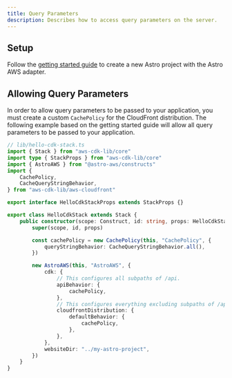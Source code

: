 ```yaml
---
title: Query Parameters
description: Describes how to access query parameters on the server.
---
```


## Setup

Follow the [getting started guide](/guides/01-getting-started) to create a new Astro project with the Astro AWS adapter.

## Allowing Query Parameters

In order to allow query parameters to be passed to your application, you must create a custom `CachePolicy` for the CloudFront distribution. The following example based on the getting started guide will allow all query parameters to be passed to your application.

```ts ins={16-18,21-31}
// lib/hello-cdk-stack.ts
import { Stack } from "aws-cdk-lib/core"
import type { StackProps } from "aws-cdk-lib/core"
import { AstroAWS } from "@astro-aws/constructs"
import {
	CachePolicy,
	CacheQueryStringBehavior,
} from "aws-cdk-lib/aws-cloudfront"

export interface HelloCdkStackProps extends StackProps {}

export class HelloCdkStack extends Stack {
	public constructor(scope: Construct, id: string, props: HelloCdkStackProps) {
		super(scope, id, props)

		const cachePolicy = new CachePolicy(this, "CachePolicy", {
			queryStringBehavior: CacheQueryStringBehavior.all(),
		})

		new AstroAWS(this, "AstroAWS", {
			cdk: {
				// This configures all subpaths of /api.
				apiBehavior: {
					cachePolicy,
				},
				// This configures everything excluding subpaths of /api.
				cloudfrontDistribution: {
					defaultBehavior: {
						cachePolicy,
					},
				},
			},
			websiteDir: "../my-astro-project",
		})
	}
}
```

```

```
